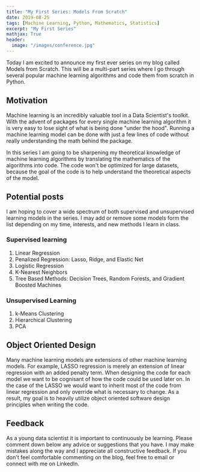 ```yaml
---
title: "My First Series: Models From Scratch"
date: 2019-08-25
tags: [Machine Learning, Python, Mathematics, Statistics]
excerpt: "My First Series"
mathjax: True
header:
  image: "/images/conference.jpg"
---
```


Today I am excited to announce my first ever series on my blog called Models from
Scratch. This will be a multi-part series where I go through several popular
machine learning algorithms and code them from scratch in Python.

## Motivation

Machine learning is an incredibly valuable tool in a Data Scientist's toolkit. With the advent of
packages for every single machine learning algorithm it is very easy to lose sight of
what is being done "under the hood". Running a machine learning model can be done with just a few
lines of code without really understanding the math behind the package.

In this series I am going to be sharpening my theoretical knowledge of machine learning algorithms by translating the mathematics of the algorithms
into code. The code won't be optimized for large datasets, because the goal of the code is to help understand the theoretical aspects of the model.

## Potential posts

I am hoping to cover a wide spectrum of both supervised and unsupervised learning
models in the series. I may add or remove some models form the list depending on my time, interests, and new methods I learn in class.

### Supervised learning
1. Linear Regression
2. Penalized Regression: Lasso, Ridge, and Elastic Net
2. Logistic Regression
3. K-Nearest Neighbors
4. Tree Based Methods: Decision Trees, Random Forests, and Gradient Boosted Machines

### Unsupervised Learning
1. k-Means Clustering
2. Hierarchical Clustering
3. PCA

## Object Oriented Design

Many machine learning models are extensions of other machine learning models. For example, LASSO regression
is merely an extension of linear regression with an added penalty term. When designing the code for each model we
want to be cognisant of how the code could be used later on. In the case of the LASSO we would want to inherit most of the code
from linear regression and only override what is necessary to change. As a result, my goal is to heavily utilize object oriented software design principles when writing the code.

## Feedback

As a young data scientist it is important to continuously be learning. Please
comment down below any advice or suggestions that you have. I may make mistakes along the way
and I appreciate all constructive feedback. If you don't feel comfortable commenting on the blog,
feel free to email or connect with me on LinkedIn.
